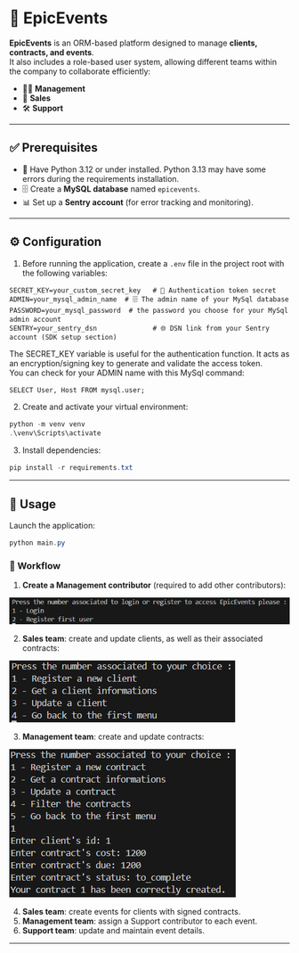 # 🎉 EpicEvents  

**EpicEvents** is an ORM-based platform designed to manage **clients, contracts, and events**.  
It also includes a role-based user system, allowing different teams within the company to collaborate efficiently:  

- 👩‍💼 **Management**  
- 💼 **Sales**  
- 🛠️ **Support**  

---

## ✅ Prerequisites  
- 🐍 Have Python 3.12 or under installed. Python 3.13 may have some errors during the requirements installation.  
- 🗄️ Create a **MySQL database** named `epicevents`.  
- 📊 Set up a **Sentry account** (for error tracking and monitoring).  

---

## ⚙️ Configuration  
1. Before running the application, create a `.env` file in the project root with the following variables:  

```env
SECRET_KEY=your_custom_secret_key   # 🔑 Authentication token secret  
ADMIN=your_mysql_admin_name  # 🗄️ The admin name of your MySql database  
PASSWORD=your_mysql_password  # the password you choose for your MySql admin account  
SENTRY=your_sentry_dsn              # 🌐 DSN link from your Sentry account (SDK setup section)  
```  

The SECRET_KEY variable is useful for the authentication function. It acts as an encryption/signing key to generate and validate the access token.  
You can check for your ADMIN name with this MySql command:  

```mysql
SELECT User, Host FROM mysql.user;
```  

2. Create and activate your virtual environment:

```powershell
python -m venv venv
.\venv\Scripts\activate
```

3. Install dependencies:  
```powershell
pip install -r requirements.txt
```  

---

## 🚀 Usage  

Launch the application:  
```powershell
python main.py
```  

### 📝 Workflow  

1. **Create a Management contributor** (required to add other contributors):  

![First menu](./images/logincli.PNG)

2. **Sales team**: create and update clients, as well as their associated contracts:  

![Clients menu](./images/clientsmenu.png)

3. **Management team**: create and update contracts:  

![Contracts menu](./images/contractcli.PNG)


4. **Sales team**: create events for clients with signed contracts.  
5. **Management team**: assign a Support contributor to each event.  
6. **Support team**: update and maintain event details.  

---
